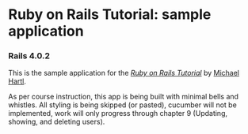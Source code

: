 # Ruby on Rails Tutorial: sample application
### Rails 4.0.2

This is the sample application for
the [*Ruby on Rails Tutorial*](http://railstutorial.org/)
by [Michael Hartl](http://michaelhartl.com/).

As per course instruction, this app is being built with minimal bells and whistles.
All styling is being skipped (or pasted), cucumber will not be implemented, work will only
progress through chapter 9 (Updating, showing, and deleting users).
